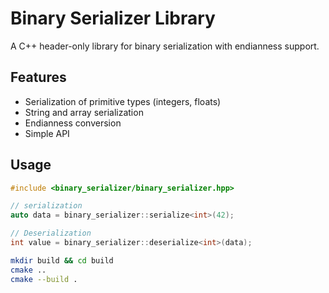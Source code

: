 # Binary Serializer Library

A C++ header-only library for binary serialization with endianness support.

## Features
- Serialization of primitive types (integers, floats)
- String and array serialization
- Endianness conversion
- Simple API

## Usage

```cpp
#include <binary_serializer/binary_serializer.hpp>

// serialization
auto data = binary_serializer::serialize<int>(42);

// Deserialization
int value = binary_serializer::deserialize<int>(data);
```

```bash
mkdir build && cd build
cmake ..
cmake --build .
```